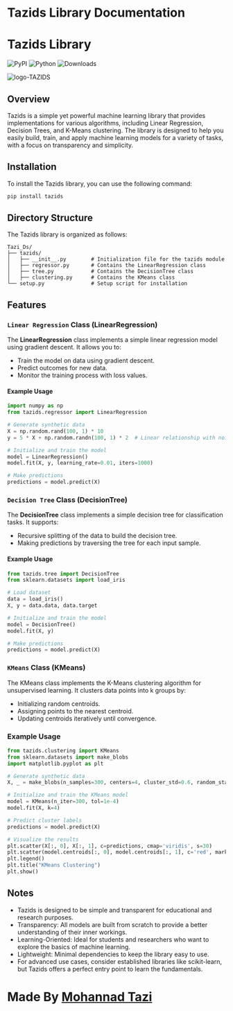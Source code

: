 # Tazids Library Documentation
# Tazids Library

![PyPI](https://img.shields.io/pypi/v/tazids)
![Python](https://img.shields.io/pypi/pyversions/tazids)
![Downloads](https://img.shields.io/pypi/dm/tazids)

![logo-TAZIDS](https://github.com/user-attachments/assets/911cc5cb-efb7-4082-a2dc-3c1b906eb3e8)


## Overview
Tazids is a simple yet powerful machine learning library that provides implementations for various algorithms, including Linear Regression, Decision Trees, and K-Means clustering. The library is designed to help you easily build, train, and apply machine learning models for a variety of tasks, with a focus on transparency and simplicity.

## Installation
To install the Tazids library, you can use the following command:
```bash
pip install tazids
```

## Directory Structure
The Tazids library is organized as follows:
```
Tazi_Ds/
├── tazids/
│   ├── __init__.py        # Initialization file for the tazids module
│   ├── regressor.py       # Contains the LinearRegression class
│   ├── tree.py            # Contains the DecisionTree class
│   ├── clustering.py      # Contains the KMeans class
└── setup.py               # Setup script for installation
```

## Features  
### `Linear Regression` Class (LinearRegression)
The **LinearRegression** class implements a simple linear regression model using gradient descent. It allows you to:  
- Train the model on data using gradient descent.  
- Predict outcomes for new data.  
- Monitor the training process with loss values.  

#### Example Usage
```python
import numpy as np
from tazids.regressor import LinearRegression

# Generate synthetic data
X = np.random.rand(100, 1) * 10
y = 5 * X + np.random.randn(100, 1) * 2  # Linear relationship with noise

# Initialize and train the model
model = LinearRegression()
model.fit(X, y, learning_rate=0.01, iters=1000)

# Make predictions
predictions = model.predict(X)
```

### `Decision Tree` Class (DecisionTree)
The **DecisionTree** class implements a simple decision tree for classification tasks. It supports:  
- Recursive splitting of the data to build the decision tree.  
- Making predictions by traversing the tree for each input sample.  

#### Example Usage  

```python
from tazids.tree import DecisionTree
from sklearn.datasets import load_iris

# Load dataset
data = load_iris()
X, y = data.data, data.target

# Initialize and train the model
model = DecisionTree()
model.fit(X, y)

# Make predictions
predictions = model.predict(X)
```

### `KMeans` Class (KMeans)
The KMeans class implements the K-Means clustering algorithm for unsupervised learning. It clusters data points into k groups by:  

- Initializing random centroids.  
- Assigning points to the nearest centroid.  
- Updating centroids iteratively until convergence.  
### Example Usage
```python
from tazids.clustering import KMeans
from sklearn.datasets import make_blobs
import matplotlib.pyplot as plt

# Generate synthetic data
X, _ = make_blobs(n_samples=300, centers=4, cluster_std=0.6, random_state=42)

# Initialize and train the KMeans model
model = KMeans(n_iter=300, tol=1e-4)
model.fit(X, k=4)

# Predict cluster labels
predictions = model.predict(X)

# Visualize the results
plt.scatter(X[:, 0], X[:, 1], c=predictions, cmap='viridis', s=30)
plt.scatter(model.centroids[:, 0], model.centroids[:, 1], c='red', marker='x', s=200, label='Centroids')
plt.legend()
plt.title("KMeans Clustering")
plt.show()
```

## Notes
- Tazids is designed to be simple and transparent for educational and research purposes.
- Transparency: All models are built from scratch to provide a better understanding of their inner workings.
- Learning-Oriented: Ideal for students and researchers who want to explore the basics of machine learning.
- Lightweight: Minimal dependencies to keep the library easy to use.
- For advanced use cases, consider established libraries like scikit-learn, but Tazids offers a perfect entry point to learn the fundamentals.

# Made By [Mohannad Tazi](https://www.linkedin.com/in/mohannad-tazi/) 
